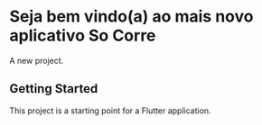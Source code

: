 # Seja bem vindo(a) ao mais novo aplicativo So Corre

A new project.

## Getting Started

This project is a starting point for a Flutter application.


